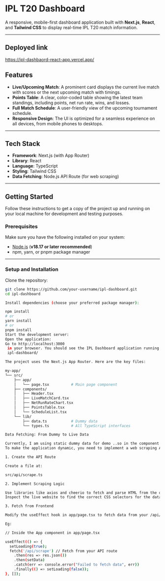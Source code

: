 # IPL T20 Dashboard

A responsive, mobile-first dashboard application built with **Next.js**, **React**, and **Tailwind CSS** to display real-time IPL T20 match information.

---

## Deployed link

https://ipl-dashbaord-react-app.vercel.app/

## Features

- **Live/Upcoming Match**: A prominent card displays the current live match with scores or the next upcoming match with timings.
- **Points Table**: A clear, color-coded table showing the latest team standings, including points, net run rate, wins, and losses.
- **Full Match Schedule**: A user-friendly view of the upcoming tournament schedule.
- **Responsive Design**: The UI is optimized for a seamless experience on all devices, from mobile phones to desktops.

---

## Tech Stack

- **Framework**: Next.js (with App Router)
- **Library**: React
- **Language**: TypeScript
- **Styling**: Tailwind CSS
- **Data Fetching**: Node.js API Route (for web scraping)

---

## Getting Started

Follow these instructions to get a copy of the project up and running on your local machine for development and testing purposes.

### Prerequisites

Make sure you have the following installed on your system:

- [Node.js](https://nodejs.org/) (**v18.17 or later recommended**)
- npm, yarn, or pnpm package manager

---

### Setup and Installation

Clone the repository:

```bash
git clone https://github.com/your-username/ipl-dashboard.git
cd ipl-dashboard

Install dependencies (choose your preferred package manager):

npm install
# or
yarn install
# or
pnpm install
Start the development server:
Open the application:
Go to http://localhost:3000
 in your browser. You should see the IPL Dashboard application running.
 ipl-dashboard/

The project uses the Next.js App Router. Here are the key files:

my-app/
└── src/
    ├── app/
    │   └── page.tsx          # Main page component
    ├── components/
    │   ├── Header.tsx
    │   ├── LiveMatchCard.tsx
    │   ├── NetRunRateChart.tsx
    │   ├── PointsTable.tsx
    │   └── ScheduleList.tsx
    └── lib/
        ├── data.ts           # Dummy data
        └── types.ts          # All TypeScript interfaces

Data Fetching: From Dummy to Live Data

Currently, I am using static dummy data for demo ..so in the component in app/page.tsx.
To make the application dynamic, you need to implement a web scraping API endpoint.

1. Create the API Route

Create a file at:

src/api/scrape.ts

2. Implement Scraping Logic

Use libraries like axios and cheerio to fetch and parse HTML from the official IPL website.
Inspect the live website to find the correct CSS selectors for the data you want.

3. Fetch from Frontend

Modify the useEffect hook in app/page.tsx to fetch data from your /api/scrape endpoint instead of using local dummyData.

Eg:

// Inside the App component in app/page.tsx

useEffect(() => {
  setLoading(true);
  fetch('/api/scrape') // Fetch from your API route
    .then(res => res.json())
    .then(setData)
    .catch(err => console.error("Failed to fetch data", err))
    .finally(() => setLoading(false));
}, []);

```
